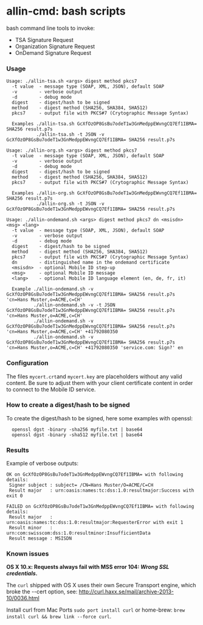 allin-cmd: bash scripts
============

bash command line tools to invoke:
* TSA Signature Request
* Organization Signature Request
* OnDemand Signature Request


### Usage

```
Usage: ./allin-tsa.sh <args> digest method pkcs7
  -t value  - message type (SOAP, XML, JSON), default SOAP
  -v        - verbose output
  -d        - debug mode
  digest    - digest/hash to be signed
  method    - digest method (SHA256, SHA384, SHA512)
  pkcs7     - output file with PKCS#7 (Crytographic Message Syntax)

  Examples ./allin-tsa.sh GcXfOzOP8GsBu7odeT1w3GnMedppEWvngCQ7Ef1IBMA= SHA256 result.p7s
           ./allin-tsa.sh -t JSON -v GcXfOzOP8GsBu7odeT1w3GnMedppEWvngCQ7Ef1IBMA= SHA256 result.p7s
```

```
Usage: ./allin-org.sh <args> digest method pkcs7
  -t value  - message type (SOAP, XML, JSON), default SOAP
  -v        - verbose output
  -d        - debug mode
  digest    - digest/hash to be signed
  method    - digest method (SHA256, SHA384, SHA512)
  pkcs7     - output file with PKCS#7 (Crytographic Message Syntax)

  Examples ./allin-org.sh GcXfOzOP8GsBu7odeT1w3GnMedppEWvngCQ7Ef1IBMA= SHA256 result.p7s
           ./allin-org.sh -t JSON -v GcXfOzOP8GsBu7odeT1w3GnMedppEWvngCQ7Ef1IBMA= SHA256 result.p7s
```

```
Usage: ./allin-ondemand.sh <args> digest method pkcs7 dn <msisdn> <msg> <lang>
  -t value  - message type (SOAP, XML, JSON), default SOAP
  -v        - verbose output
  -d        - debug mode
  digest    - digest/hash to be signed
  method    - digest method (SHA256, SHA384, SHA512)
  pkcs7     - output file with PKCS#7 (Crytographic Message Syntax)
  dn        - distinguished name in the ondemand certificate
  <msisdn>  - optional Mobile ID step-up
  <msg>     - optional Mobile ID message
  <lang>    - optional Mobile ID language element (en, de, fr, it)

  Example ./allin-ondemand.sh -v GcXfOzOP8GsBu7odeT1w3GnMedppEWvngCQ7Ef1IBMA= SHA256 result.p7s 'cn=Hans Muster,o=ACME,c=CH'
          ./allin-ondemand.sh -v -t JSON GcXfOzOP8GsBu7odeT1w3GnMedppEWvngCQ7Ef1IBMA= SHA256 result.p7s 'cn=Hans Muster,o=ACME,c=CH'
          ./allin-ondemand.sh -v GcXfOzOP8GsBu7odeT1w3GnMedppEWvngCQ7Ef1IBMA= SHA256 result.p7s 'cn=Hans Muster,o=ACME,c=CH' +41792080350
          ./allin-ondemand.sh -v GcXfOzOP8GsBu7odeT1w3GnMedppEWvngCQ7Ef1IBMA= SHA256 result.p7s 'cn=Hans Muster,o=ACME,c=CH' +41792080350 'service.com: Sign?' en
```

### Configuration

The files `mycert.crt`and `mycert.key` are placeholders without any valid content. Be sure to adjust them with your client certificate content in order to connect to the Mobile ID service.

<TODO>

### How to create a digest/hash to be signed

To create the digest/hash to be signed, here some examples with openssl:
```
  openssl dgst -binary -sha256 myfile.txt | base64
  openssl dgst -binary -sha512 myfile.txt | base64
```

### Results

Example of verbose outputs:
```
OK on GcXfOzOP8GsBu7odeT1w3GnMedppEWvngCQ7Ef1IBMA= with following details:
 Signer subject : subject= /CN=Hans Muster/O=ACME/C=CH
 Result major   : urn:oasis:names:tc:dss:1.0:resultmajor:Success with exit 0
```

```
FAILED on GcXfOzOP8GsBu7odeT1w3GnMedppEWvngCQ7Ef1IBMA= with following details:
 Result major   : urn:oasis:names:tc:dss:1.0:resultmajor:RequesterError with exit 1
 Result minor   : urn:com:swisscom:dss:1.0:resultminor:InsufficientData
 Result message : MSISDN
```

<TODO>

### Known issues

**OS X 10.x: Requests always fail with MSS error 104: _Wrong SSL credentials_.**

The `curl` shipped with OS X uses their own Secure Transport engine, which broke the --cert option, see: http://curl.haxx.se/mail/archive-2013-10/0036.html

Install curl from Mac Ports `sudo port install curl` or home-brew: `brew install curl && brew link --force curl`.
